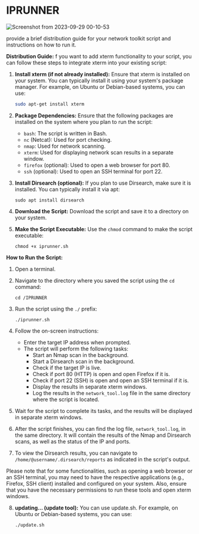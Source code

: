 # IPRUNNER

![Screenshot from 2023-09-29 00-10-53](https://github.com/strangedreamer4/IPRUNNER/assets/82073583/a45c488e-3775-4d84-b7e1-03cd8229defe)

   provide a brief distribution guide for your network toolkit script and instructions on how to run it.

**Distribution Guide:**
f you want to add xterm functionality to your script, you can follow these steps to integrate xterm into your existing script:

1. **Install xterm (if not already installed):**
   Ensure that xterm is installed on your system. You can typically install it using your system's package manager. For example, on Ubuntu or Debian-based systems, you can use:

   ```bash
   sudo apt-get install xterm
   ```

2. **Package Dependencies:**
   Ensure that the following packages are installed on the system where you plan to run the script:
   - `bash`: The script is written in Bash.
   - `nc` (Netcat): Used for port checking.
   - `nmap`: Used for network scanning.
   - `xterm`: Used for displaying network scan results in a separate window.
   - `firefox` (optional): Used to open a web browser for port 80.
   - `ssh` (optional): Used to open an SSH terminal for port 22.

3. **Install Dirsearch (optional):**
   If you plan to use Dirsearch, make sure it is installed. You can typically install it via apt:
   ```
   sudo apt install dirsearch
   ```

4. **Download the Script:**
   Download the script and save it to a directory on your system.

5. **Make the Script Executable:**
   Use the `chmod` command to make the script executable:
   ```
   chmod +x iprunner.sh
   ```

**How to Run the Script:**

1. Open a terminal.

2. Navigate to the directory where you saved the script using the `cd` command:
   ```
   cd /IPRUNNER
   ```

3. Run the script using the `./` prefix:
   ```
   ./iprunner.sh
   ```

4. Follow the on-screen instructions:
   - Enter the target IP address when prompted.
   - The script will perform the following tasks:
     - Start an Nmap scan in the background.
     - Start a Dirsearch scan in the background.
     - Check if the target IP is live.
     - Check if port 80 (HTTP) is open and open Firefox if it is.
     - Check if port 22 (SSH) is open and open an SSH terminal if it is.
     - Display the results in separate xterm windows.
     - Log the results in the `network_tool.log` file in the same directory where the script is located.

5. Wait for the script to complete its tasks, and the results will be displayed in separate xterm windows.

6. After the script finishes, you can find the log file, `network_tool.log`, in the same directory. It will contain the results of the Nmap and Dirsearch scans, as well as the status of the IP and ports.

7. To view the Dirsearch results, you can navigate to `/home/@username/.dirsearch/reports` as indicated in the script's output.

Please note that for some functionalities, such as opening a web browser or an SSH terminal, you may need to have the respective applications (e.g., Firefox, SSH client) installed and configured on your system. Also, ensure that you have the necessary permissions to run these tools and open xterm windows.

8. **updating... (update tool):**
   You can use update.sh. For example, on Ubuntu or Debian-based systems, you can use:

   ```bash
   ./update.sh
   ```






